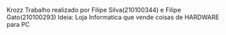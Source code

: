 Krozz
Trabalho realizado por Filipe Silva(210100344) e Filipe Gato(210100293)
Ideia: Loja Informatica que vende coisas de HARDWARE para PC 
